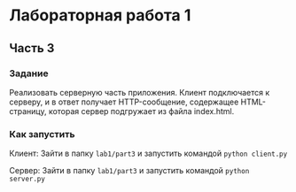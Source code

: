 # Лабораторная работа 1
## Часть 3

### Задание

Реализовать серверную часть приложения. Клиент подключается к серверу, и в ответ получает HTTP-сообщение, содержащее HTML-страницу, которая сервер подгружает из файла index.html.


### Как запустить

Клиент: Зайти в папку `lab1/part3` и запустить командой `python client.py`

Сервер: Зайти в папку `lab1/part3` и запустить командой `python server.py`

